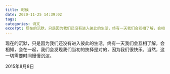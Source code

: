 ```yaml
---
title: 时候
date: 2020-11-25 14:39:02
tags:
categories: 诗文
excerpt: 现在的沉默，只是因为我们还没有进入彼此的生活，终有一天我们会互相了解，会相知，会在一起，我们会发现我们当初的抉择是对的，因为我们很快乐。当然，这一切需要时间慢慢沉淀。
---
```

现在的沉默，只是因为我们还没有进入彼此的生活，终有一天我们会互相了解，会相知，会在一起，我们会发现我们当初的抉择是对的，因为我们很快乐。当然，这一切需要时间慢慢沉淀。

2015年8月8日
